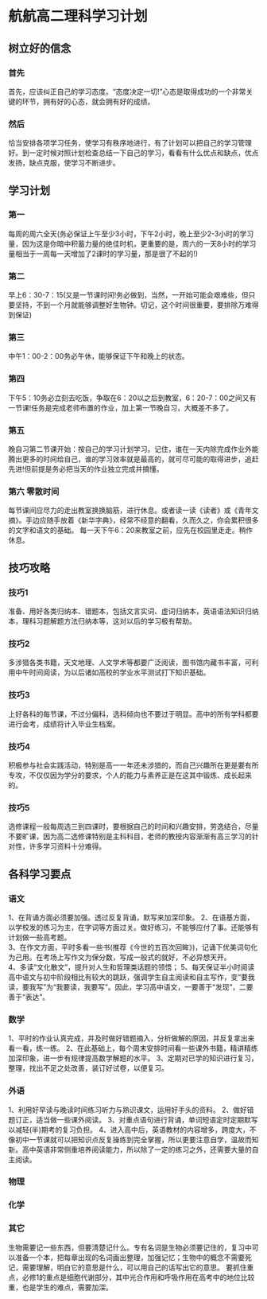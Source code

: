 # 航航高二理科学习计划
   ## 树立好的信念
   ### 首先
   首先，应该纠正自己的学习态度。“态度决定一切!”心态是取得成功的一个非常关键的环节，拥有好的心态，就会拥有好的成绩。
   ### 然后
   恰当安排各项学习任务，使学习有秩序地进行，有了计划可以把自己的学习管理好。到一定时候对照计划检查总结一下自己的学习，看看有什么优点和缺点，优点发扬，缺点克服，使学习不断进步。
   
   ## 学习计划
   ### 第一
   每周的周六全天(务必保证上午至少3小时，下午2小时，晚上至少2-3小时的学习量，因为这是你暗中积蓄力量的绝佳时机，更重要的是，周六的一天8小时的学习量相当于一周每一天增加了2课时的学习量，那是很了不起的!)
   ### 第二
   早上6：30-7：15(又是一节课时间!务必做到，当然，一开始可能会艰难些，但只要坚持，不到一个月就能够调整好生物钟。切记，这个时间很重要，要排除万难得到保证)
   ### 第三
   中午1：00-2：00务必午休，能够保证下午和晚上的状态。
   ### 第四
   下午5：10务必立刻去吃饭，争取在6：20以之后到教室，6：20-7：00之间又有一节课!任务是完成老师布置的作业，加上第一节晚自习，大概差不多了。
   ### 第五
   晚自习第二节课开始：按自己的学习计划学习。记住，谁在一天内除完成作业外能腾出更多的时间给自己，谁的学习效率就是最高的，就可尽可能的取得进步，追赶先进!但前提是务必把当天的作业独立完成并搞懂。
   ### 第六 零散时间
   每节课间应尽力的走出教室换换脑筋，进行休息。或者读一读《读者》或《青年文摘》。手边应随手放着《新华字典》，经常不经意的翻看，久而久之，你会累积很多的文字和语文的基础。
   每一天下午6：20来教室之前，应先在校园里走走。稍作休息。
   ## 技巧攻略
   ### 技巧1
   准备、用好各类归纳本、错题本，包括文言实词、虚词归纳本，英语语法知识归纳本，理科习题解题方法归纳本等，这对以后的学习极有帮助。
   ### 技巧2
   多涉猎各类书籍，天文地理、人文学术等都要广泛阅读，图书馆内藏书丰富，可利用中午时间阅读，为以后诸如高校的学业水平测试打下知识基础。
   ### 技巧3
   上好各科的每节课，不过分偏科，选科倾向也不要过于明显。高中的所有学科都要进行会考，成绩将计入毕业生档案。
   ### 技巧4
   积极参与社会实践活动，特别是高一一年还未涉猎的，而自己兴趣所在更是要有所专攻，不仅仅因为学分的要求，个人的能力与素养正是在这其中锻炼、成长起来的。
   ### 技巧5
   选修课程一般每周选三到四课时，要根据自己的时间和兴趣安排，劳逸结合，尽量不要旷课，因为高二选修课特别是主科科目，老师的教授内容渐渐有高三学习的针对性，许多学习资料十分难得。 
   
## 各科学习要点 
### 语文
   1、在背诵方面必须要加强。透过反复背诵，默写来加深印象。
   2、在语基方面，以学校发的练习为主，在字词等方面过关。做好练习，不能够应付了事。还能够有计划做一些高考题。  
   3、在作文方面，平时多看一些书(推荐《今世的五百次回眸》)，记诵下优美词句化为己用。在考场上写作文为保分数，写成一般式的就好，不必异想天开。   
   4、多读“文化散文”，提升对人生和哲理类话题的领悟；
   5、每天保证半小时阅读高中语文与初中阶段相比有较大的跳跃，强调学生自主阅读和自主写作，变“要我读，要我写”为“我要读，我要写”。因此，学习高中语文，一要善于“发现”，二要善于“表达”。
 
### 数学
   1、平时的作业认真完成，并及时做好错题摘入，分析做解的原因，并反复拿出来看一看，练一练。
   2、在此基础上，每个周末安排时间看一些课外书籍，精讲精练加深印象，进一步有规律提高数学解题的水平。
   3、定期对已学的知识进行复习，整理，找出不足之处改善，装订好试卷，以便复习。
   
### 外语
   1、利用好早读与晚读时间练习听力与熟识课文，运用好手头的资料。
   2、做好错题订正，适当做一些课外阅读。
   3、对重点语句进行背诵，单词短语定时定期默写以减轻(半)期考的复习负担。
   4、进入高中后，英语教材的内容增多，跨度大，不像初中一节课就可以把知识点反复操练到完全掌握，所以更要注意自学，温故而知新。高中英语非常侧重培养阅读能力，所以除了一定的练习之外，还需要大量的自主阅读。
   
### 物理

### 化学
 
### 其它
生物需要记一些东西，但要清楚记什么。专有名词是生物必须要记住的，复习中可以准备一个本，把每章出现的名词画出整理，加强记忆；生物中的概念不需要死记，需要理解，明白它的意思是什么，可以用自己的话写出它的意思。
要抓住重点，必修1的重点是细胞代谢部分，其中光合作用和呼吸作用在高考中的地位比较重，也是学生的难点，需要加深。
